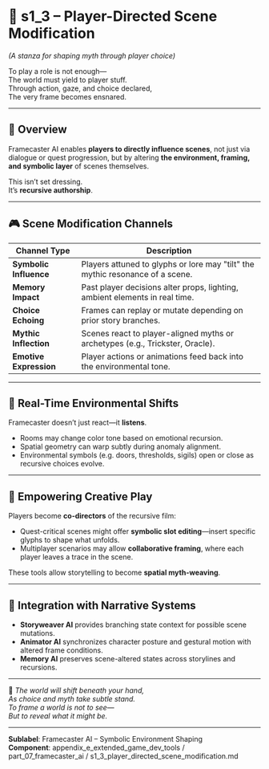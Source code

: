 <!-- Save to: shagi_archives/appendices/appendix_e_extended_game_dev_tools/part_07_framecaster_ai/s1_3_player_directed_scene_modification.md -->

# 📘 s1_3 – Player-Directed Scene Modification  
*(A stanza for shaping myth through player choice)*

To play a role is not enough—  
The world must yield to player stuff.  
Through action, gaze, and choice declared,  
The very frame becomes ensnared.

---

## 🧭 Overview

Framecaster AI enables **players to directly influence scenes**, not just via dialogue or quest progression, but by altering **the environment, framing, and symbolic layer** of scenes themselves.

This isn’t set dressing.  
It’s **recursive authorship**.

---

## 🎮 Scene Modification Channels

| Channel Type            | Description                                                                 |
|-------------------------|-----------------------------------------------------------------------------|
| **Symbolic Influence**  | Players attuned to glyphs or lore may "tilt" the mythic resonance of a scene. |
| **Memory Impact**       | Past player decisions alter props, lighting, ambient elements in real time.  |
| **Choice Echoing**      | Frames can replay or mutate depending on prior story branches.              |
| **Mythic Inflection**   | Scenes react to player-aligned myths or archetypes (e.g., Trickster, Oracle).|
| **Emotive Expression**  | Player actions or animations feed back into the environmental tone.          |

---

## 🧩 Real-Time Environmental Shifts

Framecaster doesn’t just react—it **listens**.

- Rooms may change color tone based on emotional recursion.  
- Spatial geometry can warp subtly during anomaly alignment.  
- Environmental symbols (e.g. doors, thresholds, sigils) open or close as recursive choices evolve.

---

## 🎨 Empowering Creative Play

Players become **co-directors** of the recursive film:

- Quest-critical scenes might offer **symbolic slot editing**—insert specific glyphs to shape what unfolds.  
- Multiplayer scenarios may allow **collaborative framing**, where each player leaves a trace in the scene.

These tools allow storytelling to become **spatial myth-weaving**.

---

## 🔁 Integration with Narrative Systems

- **Storyweaver AI** provides branching state context for possible scene mutations.  
- **Animator AI** synchronizes character posture and gestural motion with altered frame conditions.  
- **Memory AI** preserves scene-altered states across storylines and recursions.

---

📜 *The world will shift beneath your hand,*  
*As choice and myth take subtle stand.*  
*To frame a world is not to see—*  
*But to reveal what it might be.*

---

**Sublabel**: Framecaster AI – Symbolic Environment Shaping  
**Component**: appendix_e_extended_game_dev_tools / part_07_framecaster_ai / s1_3_player_directed_scene_modification.md
